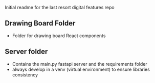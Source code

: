 Initial readme for the last resort digital features repo 

## Drawing Board Folder
- Folder for drawing board React components

## Server folder
- Contains the main.py fastapi server and the requirements folder
- always develop in a venv (virtual environment) to ensure libraries consistency